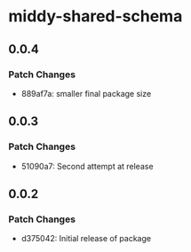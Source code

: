 # middy-shared-schema

## 0.0.4

### Patch Changes

- 889af7a: smaller final package size

## 0.0.3

### Patch Changes

- 51090a7: Second attempt at release

## 0.0.2

### Patch Changes

- d375042: Initial release of package
